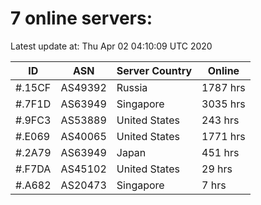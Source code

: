 # 7 online servers:

Latest update at: Thu Apr 02 04:10:09 UTC 2020

| ID | ASN | Server Country | Online |
| -- | --- | -------------- | ------ |
| #.15CF | AS49392 | Russia | 1787 hrs |
| #.7F1D | AS63949 | Singapore | 3035 hrs |
| #.9FC3 | AS53889 | United States | 243 hrs |
| #.E069 | AS40065 | United States | 1771 hrs |
| #.2A79 | AS63949 | Japan | 451 hrs |
| #.F7DA | AS45102 | United States | 29 hrs |
| #.A682 | AS20473 | Singapore | 7 hrs |

